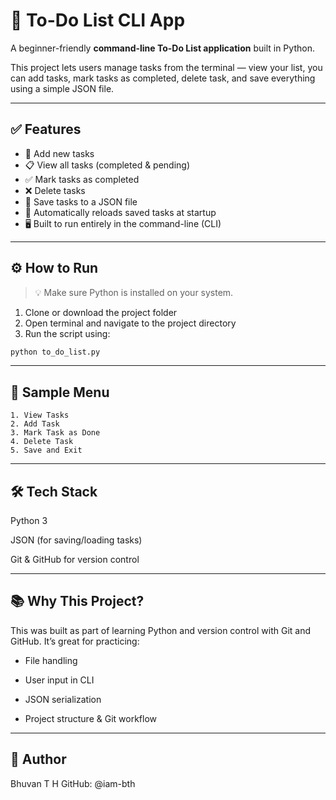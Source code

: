 # 📝 To-Do List CLI App

A beginner-friendly **command-line To-Do List application** built in Python.

This project lets users manage tasks from the terminal — view your list, you can add tasks, mark tasks as completed, delete task, and save everything using a simple JSON file.

---

## ✅ Features

- 📌 Add new tasks
- 📋 View all tasks (completed & pending)
- ✅ Mark tasks as completed
- ❌ Delete tasks
- 💾 Save tasks to a JSON file
- 📂 Automatically reloads saved tasks at startup
- 🖥️ Built to run entirely in the command-line (CLI)

---

## ⚙️ How to Run

> 💡 Make sure Python is installed on your system.

1. Clone or download the project folder  
2. Open terminal and navigate to the project directory  
3. Run the script using:

```bash
python to_do_list.py
```
---

## 🧪 Sample Menu
```
1. View Tasks
2. Add Task
3. Mark Task as Done
4. Delete Task
5. Save and Exit
```
---

## 🛠 Tech Stack
Python 3

JSON (for saving/loading tasks)

Git & GitHub for version control

---

## 📚 Why This Project?
This was built as part of learning Python and version control with Git and GitHub.
It’s great for practicing:

- File handling

- User input in CLI

- JSON serialization

- Project structure & Git workflow

---

## 👤 Author
Bhuvan T H
GitHub: @iam-bth
